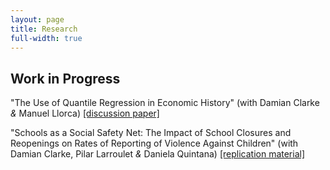 ```yaml
---
layout: page
title: Research
full-width: true
---
```


## Work in Progress

"The Use of Quantile Regression in Economic History" (with Damian Clarke _&_ Manuel Llorca) [[discussion paper]](https://papers.ssrn.com/sol3/papers.cfm?abstract_id=3908874)

"Schools as a Social Safety Net: The Impact of School Closures and Reopenings on Rates of Reporting of Violence Against Children" (with Damian Clarke, Pilar Larroulet _&_ Daniela Quintana) [[replication material]](https://github.com/Daniel-Pailanir/childrenSchools/blob/main/README.md)

